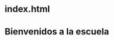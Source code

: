 # index.html
<!DOCTYPE html>
<html lang="es">
<head>
    <meta charset="UTF-8">
    <meta name="viewport" content="width=device-width, initial-scale=1.0">
    <title>Bienvenidos a la escuela</title>
</head>
<body>
    <h1>Bienvenidos a la escuela</h1>
</body>
</html>
